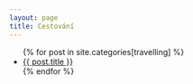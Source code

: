```yaml
---
layout: page
title: Cestování
---
```

<ul>
{% for post in site.categories[travelling] %}
   <li><a href="{{ post.url }}">{{ post.title }}</a></li>
{% endfor %}
</ul>

